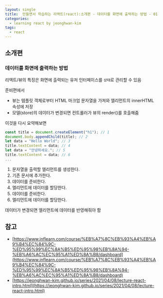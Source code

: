 ```yaml
---
layout: single
title:  만들면서 학습하는 리액트(react):소개편 - 데이터를 화면에 출력하는 방법 - 014
categories: 
  - learning react by jeonghwan-kim
tags: 
  - react
---
```


## 소개편 

### 데이터를 화면에 출력하는 방법

리액트/뷰의 특징은 화면에 출력되는 유저 인터페이스를 `상태`로 관리할 수 있음

준비편에서
- 뷰는 템플릿 객체로부터 HTML 마크업 문자열을 가져와 엘리먼트의 innerHTML 속성에 저장
- 모델(store)의 데이터가 변경되면 컨트롤러가 뷰의 render()를 호출해줌

이것을 다시 요약해보면

```javascript
const title = document.createElement("h1"); // 1
document.body.appendChild(title); // 2
let data = "Hello World"; // 3
title.textContent = data; // 4
let data = "안녕하세요."; // 5
title.textContent = data; // 6
...
```

1. 문자열을 출력할 엘리먼트를 생성한다.
1. 기존 문서에 추가한다.
1. 데이터를 준비한다.
1. 엘리먼트에 데이터를 할당한다.
1. 데이터를 준비한다.
1. 엘리먼트에 데이터를 할당한다.

데이터가 변경되면 엘리먼트에 데이터를 반영해줘야 함

## 참고
- [https://www.inflearn.com/course/%EB%A7%8C%EB%93%A4%EB%A9%B4%EC%84%9C-%ED%95%99%EC%8A%B5%ED%95%98%EB%8A%94-%EB%A6%AC%EC%95%A1%ED%8A%B8/dashboard](https://www.inflearn.com/course/%EB%A7%8C%EB%93%A4%EB%A9%B4%EC%84%9C-%ED%95%99%EC%8A%B5%ED%95%98%EB%8A%94-%EB%A6%AC%EC%95%A1%ED%8A%B8/dashboard)
- [https://jeonghwan-kim.github.io/series/2021/04/08/lecture-react-intro.html](https://jeonghwan-kim.github.io/series/2021/04/08/lecture-react-intro.html)